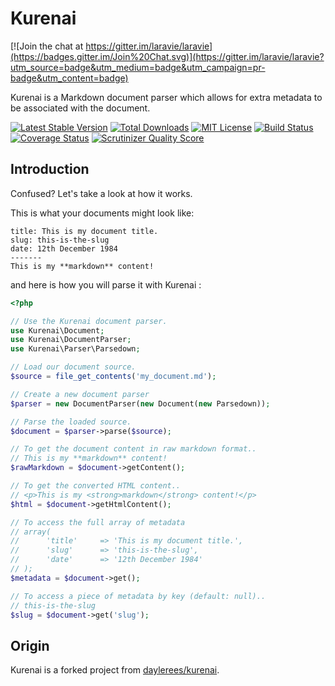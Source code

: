 Kurenai
==============

[![Join the chat at https://gitter.im/laravie/laravie](https://badges.gitter.im/Join%20Chat.svg)](https://gitter.im/laravie/laravie?utm_source=badge&utm_medium=badge&utm_campaign=pr-badge&utm_content=badge)

Kurenai is a Markdown document parser which allows for extra metadata to be associated with the document.

[![Latest Stable Version](https://img.shields.io/github/release/laravie/kurenai.svg?style=flat-square)](https://packagist.org/packages/laravie/kurenai)
[![Total Downloads](https://img.shields.io/packagist/dt/laravie/kurenai.svg?style=flat-square)](https://packagist.org/packages/laravie/kurenai)
[![MIT License](https://img.shields.io/packagist/l/laravie/kurenai.svg?style=flat-square)](https://packagist.org/packages/laravie/kurenai)
[![Build Status](https://img.shields.io/travis/laravie/kurenai/master.svg?style=flat-square)](https://travis-ci.org/laravie/kurenai)
[![Coverage Status](https://img.shields.io/coveralls/laravie/kurenai/master.svg?style=flat-square)](https://coveralls.io/r/laravie/kurenai?branch=master)
[![Scrutinizer Quality Score](https://img.shields.io/scrutinizer/g/laravie/kurenai/master.svg?style=flat-square)](https://scrutinizer-ci.com/g/laravie/kurenai/)

## Introduction

Confused? Let's take a look at how it works.

This is what your documents might look like:

    title: This is my document title.
    slug: this-is-the-slug
    date: 12th December 1984
    -------
    This is my **markdown** content!

and here is how you will parse it with Kurenai :

```php
<?php

// Use the Kurenai document parser.
use Kurenai\Document;
use Kurenai\DocumentParser;
use Kurenai\Parser\Parsedown;

// Load our document source.
$source = file_get_contents('my_document.md');

// Create a new document parser
$parser = new DocumentParser(new Document(new Parsedown));

// Parse the loaded source.
$document = $parser->parse($source);

// To get the document content in raw markdown format..
// This is my **markdown** content!
$rawMarkdown = $document->getContent();

// To get the converted HTML content..
// <p>This is my <strong>markdown</strong> content!</p>
$html = $document->getHtmlContent();

// To access the full array of metadata
// array(
//      'title'     => 'This is my document title.',
//      'slug'      => 'this-is-the-slug',
//      'date'      => '12th December 1984'
// );
$metadata = $document->get();

// To access a piece of metadata by key (default: null)..
// this-is-the-slug
$slug = $document->get('slug');
```

## Origin

Kurenai is a forked project from [daylerees/kurenai](https://github.com/daylerees/kurenai).

